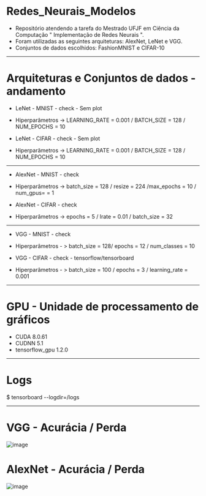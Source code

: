 # Redes_Neurais_Modelos
* Repositório atendendo a tarefa do Mestrado UFJF em Ciência da Computação " Implementação de Redes Neurais ".
* Foram utilizadas as seguintes arquiteturas: AlexNet, LeNet e VGG.
* Conjuntos de dados escolhidos: FashionMNIST e CIFAR-10


------ 

# Arquiteturas e Conjuntos de dados - andamento

* LeNet - MNIST - check - Sem plot
* Hiperparâmetros -> LEARNING_RATE = 0.001 / BATCH_SIZE = 128 / NUM_EPOCHS = 10

* LeNet - CIFAR - check - Sem plot
* Hiperparãmetros ->  LEARNING_RATE = 0.001 / BATCH_SIZE = 128 / NUM_EPOCHS = 10


-----

* AlexNet - MNIST - check
* Hiperparâmetros -> batch_size = 128 / resize = 224 /max_epochs = 10 / num_gpus= = 1
    
* AlexNet - CIFAR - check
* Hiperparâmetros -> epochs = 5 / lrate = 0.01 / batch_size = 32

------

* VGG - MNIST - check
*  Hiperparâmetros - > batch_size = 128/ epochs = 12 / num_classes = 10
  
* VGG - CIFAR - check - tensorflow/tensorboard
* Hiperparâmetros - > batch_size = 100 / epochs = 3 / learning_rate = 0.001 

-----

# GPU - Unidade de processamento de gráficos
* CUDA 8.0.61
* CUDNN 5.1
* tensorflow_gpu 1.2.0

------

# Logs
$ tensorboard --logdir=/logs

------

# VGG - Acurácia / Perda

![image](https://github.com/Bmartins25/Redes_Neurais_Modelos/assets/42076192/39361610-c7a9-4440-8740-bb9274d62201)

# AlexNet - Acurácia / Perda

![image](https://github.com/Bmartins25/Redes_Neurais_Modelos/assets/42076192/39436828-8aaa-4f8e-8a3c-e85f08a409b2)



